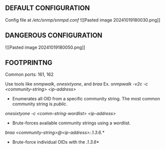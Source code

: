 ## DEFAULT CONFIGURATION
Config file at */etc/snmp/snmpd.conf*
![[Pasted image 20241019180030.png]]
## DANGEROUS CONFIGURATION
![[Pasted image 20241019180050.png]]

## FOOTPRINTNG
Common ports: 161, 162

Use tools like *snmpwalk*, *onesixtyone*, and *braa*
Ex.
*snmpwalk -v2c -c \<community-string\> \<ip-address\>*
- Enumerates all OID from a specific community string. The most common community string is *public*.

*onesixtyone -c \<comm-string-wordlist\> \<ip-address\>*
- Brute-forces available community strings using a wordlist.

*braa \<community-string\>@\<ip-address\>:.1.3.6.\**
- Brute-force individual OIDs with the *.1.3.6\**
